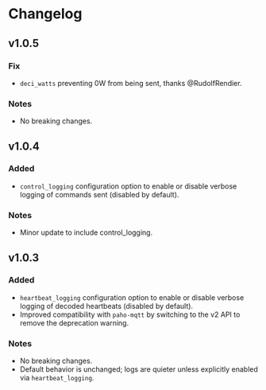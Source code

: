# Changelog

## v1.0.5
### Fix
- `deci_watts` preventing  0W from being sent, thanks @RudolfRendier.

### Notes
- No breaking changes.

## v1.0.4
### Added
- `control_logging` configuration option to enable or disable verbose logging of commands sent (disabled by default).

### Notes
- Minor update to include control_logging.

## v1.0.3
### Added
- `heartbeat_logging` configuration option to enable or disable verbose logging of decoded heartbeats (disabled by default).
- Improved compatibility with `paho-mqtt` by switching to the v2 API to remove the deprecation warning.

### Notes
- No breaking changes.
- Default behavior is unchanged; logs are quieter unless explicitly enabled via `heartbeat_logging`.
